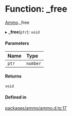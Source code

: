 # Function: \_free

[Ammo](../modules/Ammo.md)._free

▸ **_free**(`ptr`): `void`

#### Parameters

| Name | Type |
| :------ | :------ |
| `ptr` | `number` |

#### Returns

`void`

#### Defined in

[packages/ammo/ammo.d.ts:17](https://github.com/Orillusion/orillusion/blob/main/packages/ammo/ammo.d.ts#L17)
